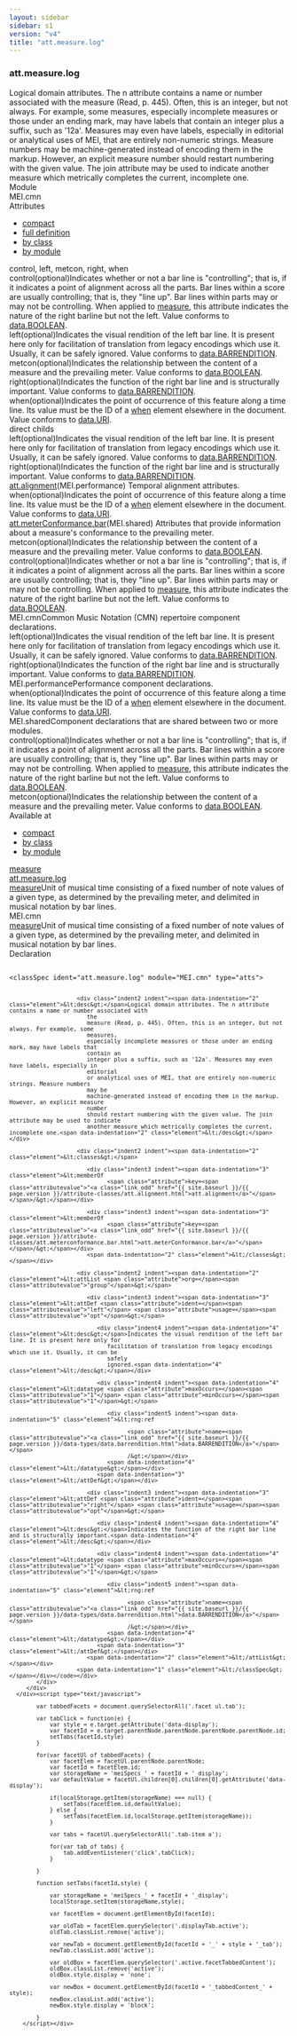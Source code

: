 ```yaml
---
layout: sidebar
sidebar: s1
version: "v4"
title: "att.measure.log"
---
```

<div class="specPage">
   <div class="attClassSpec">
      <h3 id="att.measure.log">att.measure.log</h3>
      <div class="specs">
         <div class="desc">Logical domain attributes. The n attribute contains a name or number associated with
            the
            measure (Read, p. 445). Often, this is an integer, but not always. For example, some
            measures,
            especially incomplete measures or those under an ending mark, may have labels that
            contain an
            integer plus a suffix, such as '12a'. Measures may even have labels, especially in
            editorial
            or analytical uses of MEI, that are entirely non-numeric strings. Measure numbers
            may be
            machine-generated instead of encoding them in the markup. However, an explicit measure
            number
            should restart numbering with the given value. The join attribute may be used to indicate
            another measure which metrically completes the current, incomplete one.
         </div>
         <div class="facet module">
            <div class="label">Module</div>
            <div class="statement text">MEI.cmn</div>
         </div>
         <div class="facet attributes" id="attributes">
            <div class="label">Attributes</div>
            <div class="statement classes list">
               <ul class="tab">
                  <li class="tab-item"><a data-display="compact" id="attributes_compact_tab" href="#attributes" class="displayTab active">compact</a></li>
                  <li class="tab-item"><a data-display="full" id="attributes_full_tab" href="#attributes" class="displayTab">full definition</a></li>
                  <li class="tab-item"><a data-display="class" id="attributes_class_tab" href="#attributes" class="displayTab">by class</a></li>
                  <li class="tab-item"><a data-display="module" id="attributes_module_tab" href="#attributes" class="displayTab">by module</a></li>
               </ul>
               <div id="attributes_tabbedContent_compact" class="facetTabbedContent compact active"><span class="ident attribute" title="measure Indicates whether or not a bar line is &#34;controlling&#34;; that is, if it indicates a point of alignment across all the parts. Bar lines within a score are usually controlling; that is, they &#34;line up&#34;. Bar lines within parts may or may not be controlling. When applied to , this attribute indicates the nature of the right barline but not the left.">control</span>, <span class="ident attribute" title="Indicates the visual rendition of the left bar line. It is present here only for facilitation of translation from legacy encodings which use it. Usually, it can be safely ignored.">left</span>, <span class="ident attribute" title="Indicates the relationship between the content of a measure and the prevailing meter.">metcon</span>, <span class="ident attribute" title="Indicates the function of the right bar line and is structurally important.">right</span>, <span class="ident attribute" title="when Indicates the point of occurrence of this feature along a time line. Its value must be the ID of a element elsewhere in the document.">when</span></div>
               <div id="attributes_tabbedContent_full" class="facetTabbedContent full">
                  <div class="attributeDef def" data-module="MEI.shared"><span class="ident attribute" title="measure Indicates whether or not a bar line is &#34;controlling&#34;; that is, if it indicates a point of alignment across all the parts. Bar lines within a score are usually controlling; that is, they &#34;line up&#34;. Bar lines within parts may or may not be controlling. When applied to , this attribute indicates the nature of the right barline but not the left.">control</span><span class="attributeUsage">(optional)</span><span class="attributeDesc desc">Indicates whether or not a bar line is "controlling"; that is, if it indicates a point
                        of alignment across all the parts. Bar lines within a score are usually controlling;
                        that
                        is, they "line up". Bar lines within parts may or may not be controlling. When applied
                        to
                        <a class="link_odd_elementSpec" href="{{ site.baseurl }}/{{ page.version }}/elements/measure.html">measure</a>, this attribute indicates the nature of the right barline
                        but not the left.</span><span class="attributeValues">
                        Value conforms to <a class="link_odd_classSpec" href="{{ site.baseurl }}/{{ page.version }}/data-types/data.boolean.html">data.BOOLEAN</a>.
                        </span></div>
                  <div class="attributeDef def" data-module="MEI.cmn"><span class="ident attribute" title="Indicates the visual rendition of the left bar line. It is present here only for facilitation of translation from legacy encodings which use it. Usually, it can be safely ignored.">left</span><span class="attributeUsage">(optional)</span><span class="attributeDesc desc">Indicates the visual rendition of the left bar line. It is present here only for
                        facilitation of translation from legacy encodings which use it. Usually, it can be
                        safely
                        ignored.</span><span class="attributeValues">
                        Value conforms to <a class="link_odd_classSpec" href="{{ site.baseurl }}/{{ page.version }}/data-types/data.barrendition.html">data.BARRENDITION</a>.
                        </span></div>
                  <div class="attributeDef def" data-module="MEI.shared"><span class="ident attribute" title="Indicates the relationship between the content of a measure and the prevailing meter.">metcon</span><span class="attributeUsage">(optional)</span><span class="attributeDesc desc">Indicates the relationship between the content of a measure and the prevailing
                        meter.</span><span class="attributeValues">
                        Value conforms to <a class="link_odd_classSpec" href="{{ site.baseurl }}/{{ page.version }}/data-types/data.boolean.html">data.BOOLEAN</a>.
                        </span></div>
                  <div class="attributeDef def" data-module="MEI.cmn"><span class="ident attribute" title="Indicates the function of the right bar line and is structurally important.">right</span><span class="attributeUsage">(optional)</span><span class="attributeDesc desc">Indicates the function of the right bar line and is structurally important.</span><span class="attributeValues">
                        Value conforms to <a class="link_odd_classSpec" href="{{ site.baseurl }}/{{ page.version }}/data-types/data.barrendition.html">data.BARRENDITION</a>.
                        </span></div>
                  <div class="attributeDef def" data-module="MEI.performance"><span class="ident attribute" title="when Indicates the point of occurrence of this feature along a time line. Its value must be the ID of a element elsewhere in the document.">when</span><span class="attributeUsage">(optional)</span><span class="attributeDesc desc">Indicates the point of occurrence of this feature along a time line. Its value must
                        be
                        the ID of a <a class="link_odd_elementSpec" href="{{ site.baseurl }}/{{ page.version }}/elements/when.html">when</a> element elsewhere in the document.</span><span class="attributeValues">
                        Value conforms to <a class="link_odd_classSpec" href="{{ site.baseurl }}/{{ page.version }}/data-types/data.uri.html">data.URI</a>.
                        </span></div>
               </div>
               <div id="attributes_tabbedContent_class" class="facetTabbedContent class">
                  <div class="classBox direct" title="direct childs">
                     <div class="classHeading"><label class="classLabel">direct childs</label><span class="classDesc"></span></div>
                     <div class="classContent">
                        <div class="attributeDef def" data-module="MEI.cmn"><span class="ident attribute" title="Indicates the visual rendition of the left bar line. It is present here only for facilitation of translation from legacy encodings which use it. Usually, it can be safely ignored.">left</span><span class="attributeUsage">(optional)</span><span class="attributeDesc desc">Indicates the visual rendition of the left bar line. It is present here only for
                              facilitation of translation from legacy encodings which use it. Usually, it can be
                              safely
                              ignored.</span><span class="attributeValues">
                              Value conforms to <a class="link_odd_classSpec" href="{{ site.baseurl }}/{{ page.version }}/data-types/data.barrendition.html">data.BARRENDITION</a>.
                              </span></div>
                        <div class="attributeDef def" data-module="MEI.cmn"><span class="ident attribute" title="Indicates the function of the right bar line and is structurally important.">right</span><span class="attributeUsage">(optional)</span><span class="attributeDesc desc">Indicates the function of the right bar line and is structurally important.</span><span class="attributeValues">
                              Value conforms to <a class="link_odd_classSpec" href="{{ site.baseurl }}/{{ page.version }}/data-types/data.barrendition.html">data.BARRENDITION</a>.
                              </span></div>
                     </div>
                  </div>
                  <div class="classBox" title="att.alignment">
                     <div class="classHeading"><label class="classLabel"><a class="classLink" href="{{ site.baseurl }}/{{ page.version }}/attribute-classes/att.alignment.html">att.alignment</a></label><span class="classDesc">(MEI.performance) Temporal alignment attributes.</span></div>
                     <div class="classContent">
                        <div class="attributeDef def" data-module="MEI.performance"><span class="ident attribute" title="when Indicates the point of occurrence of this feature along a time line. Its value must be the ID of a element elsewhere in the document.">when</span><span class="attributeUsage">(optional)</span><span class="attributeDesc desc">Indicates the point of occurrence of this feature along a time line. Its value must
                              be
                              the ID of a <a class="link_odd_elementSpec" href="{{ site.baseurl }}/{{ page.version }}/elements/when.html">when</a> element elsewhere in the document.</span><span class="attributeValues">
                              Value conforms to <a class="link_odd_classSpec" href="{{ site.baseurl }}/{{ page.version }}/data-types/data.uri.html">data.URI</a>.
                              </span></div>
                     </div>
                  </div>
                  <div class="classBox" title="att.meterConformance.bar">
                     <div class="classHeading"><label class="classLabel"><a class="classLink" href="{{ site.baseurl }}/{{ page.version }}/attribute-classes/att.meterconformance.bar.html">att.meterConformance.bar</a></label><span class="classDesc">(MEI.shared) Attributes that provide information about a measure's conformance to
                           the prevailing meter.</span></div>
                     <div class="classContent">
                        <div class="attributeDef def" data-module="MEI.shared"><span class="ident attribute" title="Indicates the relationship between the content of a measure and the prevailing meter.">metcon</span><span class="attributeUsage">(optional)</span><span class="attributeDesc desc">Indicates the relationship between the content of a measure and the prevailing
                              meter.</span><span class="attributeValues">
                              Value conforms to <a class="link_odd_classSpec" href="{{ site.baseurl }}/{{ page.version }}/data-types/data.boolean.html">data.BOOLEAN</a>.
                              </span></div>
                        <div class="attributeDef def" data-module="MEI.shared"><span class="ident attribute" title="measure Indicates whether or not a bar line is &#34;controlling&#34;; that is, if it indicates a point of alignment across all the parts. Bar lines within a score are usually controlling; that is, they &#34;line up&#34;. Bar lines within parts may or may not be controlling. When applied to , this attribute indicates the nature of the right barline but not the left.">control</span><span class="attributeUsage">(optional)</span><span class="attributeDesc desc">Indicates whether or not a bar line is "controlling"; that is, if it indicates a point
                              of alignment across all the parts. Bar lines within a score are usually controlling;
                              that
                              is, they "line up". Bar lines within parts may or may not be controlling. When applied
                              to
                              <a class="link_odd_elementSpec" href="{{ site.baseurl }}/{{ page.version }}/elements/measure.html">measure</a>, this attribute indicates the nature of the right barline
                              but not the left.</span><span class="attributeValues">
                              Value conforms to <a class="link_odd_classSpec" href="{{ site.baseurl }}/{{ page.version }}/data-types/data.boolean.html">data.BOOLEAN</a>.
                              </span></div>
                     </div>
                  </div>
               </div>
               <div id="attributes_tabbedContent_module" class="facetTabbedContent module">
                  <div class="classBox" title="MEI.cmn">
                     <div class="classHeading"><label class="classLabel">MEI.cmn</label><span class="classDesc">Common Music Notation (CMN) repertoire component declarations.</span></div>
                     <div class="classContent">
                        <div class="attributeDef def" data-module="MEI.cmn"><span class="ident attribute" title="Indicates the visual rendition of the left bar line. It is present here only for facilitation of translation from legacy encodings which use it. Usually, it can be safely ignored.">left</span><span class="attributeUsage">(optional)</span><span class="attributeDesc desc">Indicates the visual rendition of the left bar line. It is present here only for
                              facilitation of translation from legacy encodings which use it. Usually, it can be
                              safely
                              ignored.</span><span class="attributeValues">
                              Value conforms to <a class="link_odd_classSpec" href="{{ site.baseurl }}/{{ page.version }}/data-types/data.barrendition.html">data.BARRENDITION</a>.
                              </span></div>
                        <div class="attributeDef def" data-module="MEI.cmn"><span class="ident attribute" title="Indicates the function of the right bar line and is structurally important.">right</span><span class="attributeUsage">(optional)</span><span class="attributeDesc desc">Indicates the function of the right bar line and is structurally important.</span><span class="attributeValues">
                              Value conforms to <a class="link_odd_classSpec" href="{{ site.baseurl }}/{{ page.version }}/data-types/data.barrendition.html">data.BARRENDITION</a>.
                              </span></div>
                     </div>
                  </div>
                  <div class="classBox" title="MEI.performance">
                     <div class="classHeading"><label class="classLabel">MEI.performance</label><span class="classDesc">Performance component declarations.</span></div>
                     <div class="classContent">
                        <div class="attributeDef def" data-module="MEI.performance"><span class="ident attribute" title="when Indicates the point of occurrence of this feature along a time line. Its value must be the ID of a element elsewhere in the document.">when</span><span class="attributeUsage">(optional)</span><span class="attributeDesc desc">Indicates the point of occurrence of this feature along a time line. Its value must
                              be
                              the ID of a <a class="link_odd_elementSpec" href="{{ site.baseurl }}/{{ page.version }}/elements/when.html">when</a> element elsewhere in the document.</span><span class="attributeValues">
                              Value conforms to <a class="link_odd_classSpec" href="{{ site.baseurl }}/{{ page.version }}/data-types/data.uri.html">data.URI</a>.
                              </span></div>
                     </div>
                  </div>
                  <div class="classBox" title="MEI.shared">
                     <div class="classHeading"><label class="classLabel">MEI.shared</label><span class="classDesc">Component declarations that are shared between two or more modules.</span></div>
                     <div class="classContent">
                        <div class="attributeDef def" data-module="MEI.shared"><span class="ident attribute" title="measure Indicates whether or not a bar line is &#34;controlling&#34;; that is, if it indicates a point of alignment across all the parts. Bar lines within a score are usually controlling; that is, they &#34;line up&#34;. Bar lines within parts may or may not be controlling. When applied to , this attribute indicates the nature of the right barline but not the left.">control</span><span class="attributeUsage">(optional)</span><span class="attributeDesc desc">Indicates whether or not a bar line is "controlling"; that is, if it indicates a point
                              of alignment across all the parts. Bar lines within a score are usually controlling;
                              that
                              is, they "line up". Bar lines within parts may or may not be controlling. When applied
                              to
                              <a class="link_odd_elementSpec" href="{{ site.baseurl }}/{{ page.version }}/elements/measure.html">measure</a>, this attribute indicates the nature of the right barline
                              but not the left.</span><span class="attributeValues">
                              Value conforms to <a class="link_odd_classSpec" href="{{ site.baseurl }}/{{ page.version }}/data-types/data.boolean.html">data.BOOLEAN</a>.
                              </span></div>
                        <div class="attributeDef def" data-module="MEI.shared"><span class="ident attribute" title="Indicates the relationship between the content of a measure and the prevailing meter.">metcon</span><span class="attributeUsage">(optional)</span><span class="attributeDesc desc">Indicates the relationship between the content of a measure and the prevailing
                              meter.</span><span class="attributeValues">
                              Value conforms to <a class="link_odd_classSpec" href="{{ site.baseurl }}/{{ page.version }}/data-types/data.boolean.html">data.BOOLEAN</a>.
                              </span></div>
                     </div>
                  </div>
               </div>
            </div>
         </div>
         <div class="facet availableAt" id="availableAt">
            <div class="label">Available at</div>
            <div class="statement classes list">
               <ul class="tab">
                  <li class="tab-item"><a data-display="compact" id="availableAt_compact_tab" href="#availableAt" class="displayTab active">compact</a></li>
                  <li class="tab-item"><a data-display="class" id="availableAt_class_tab" href="#availableAt" class="displayTab">by class</a></li>
                  <li class="tab-item"><a data-display="module" id="availableAt_module_tab" href="#availableAt" class="displayTab">by module</a></li>
               </ul>
               <div id="availableAt_tabbedContent_compact" class="facetTabbedContent compact active"><span class="ident element" title="Unit of musical time consisting of a fixed number of note values of a given type, as determined by the prevailing meter, and delimited in musical notation by bar lines."><a class="link_odd_elementSpec" href="{{ site.baseurl }}/{{ page.version }}/elements/measure.html">measure</a></span></div>
               <div id="availableAt_tabbedContent_class" class="facetTabbedContent class">
                  <div class="classBox" title="att.measure.log">
                     <div class="classHeading"><label class="classLabel"><a class="classLink" href="{{ site.baseurl }}/{{ page.version }}/attribute-classes/att.measure.log.html">att.measure.log</a></label><span class="classDesc"></span></div>
                     <div class="classContent">
                        <div class="elementRef" data-module="MEI.cmn"><a class="link_odd_elementSpec" href="{{ site.baseurl }}/{{ page.version }}/elements/measure.html">measure</a><span class="elementDesc">Unit of musical time consisting of a fixed number of note values of a given type,
                              as
                              determined by the prevailing meter, and delimited in musical notation by bar lines.</span></div>
                     </div>
                  </div>
               </div>
               <div id="availableAt_tabbedContent_module" class="facetTabbedContent module">
                  <div class="classBox" title="MEI.cmn">
                     <div class="classHeading"><label class="classLabel">MEI.cmn</label><span class="classDesc"></span></div>
                     <div class="classContent">
                        <div class="elementRef" data-module="MEI.cmn"><a class="link_odd_elementSpec" href="{{ site.baseurl }}/{{ page.version }}/elements/measure.html">measure</a><span class="elementDesc">Unit of musical time consisting of a fixed number of note values of a given type,
                              as
                              determined by the prevailing meter, and delimited in musical notation by bar lines.</span></div>
                     </div>
                  </div>
               </div>
            </div>
         </div>
         <div class="facet declaration">
            <div class="label">Declaration</div>
            <div class="statement declaration">
               <div class="code" xml:space="preserve" data-lang="ODD"><code>
                     <div class="indent1 indent"><span data-indentation="1" class="element">&lt;classSpec <span class="attribute">ident=</span><span class="attributevalue">"att.measure.log"</span> <span class="attribute">module=</span><span class="attributevalue">"MEI.cmn"</span> <span class="attribute">type=</span><span class="attributevalue">"atts"</span>&gt;</span>
                        
                        <div class="indent2 indent"><span data-indentation="2" class="element">&lt;desc&gt;</span>Logical domain attributes. The n attribute contains a name or number associated with
                           the
                           measure (Read, p. 445). Often, this is an integer, but not always. For example, some
                           measures,
                           especially incomplete measures or those under an ending mark, may have labels that
                           contain an
                           integer plus a suffix, such as '12a'. Measures may even have labels, especially in
                           editorial
                           or analytical uses of MEI, that are entirely non-numeric strings. Measure numbers
                           may be
                           machine-generated instead of encoding them in the markup. However, an explicit measure
                           number
                           should restart numbering with the given value. The join attribute may be used to indicate
                           another measure which metrically completes the current, incomplete one.<span data-indentation="2" class="element">&lt;/desc&gt;</span></div>
                        
                        <div class="indent2 indent"><span data-indentation="2" class="element">&lt;classes&gt;</span>
                           
                           <div class="indent3 indent"><span data-indentation="3" class="element">&lt;memberOf
                                 <span class="attribute">key=<span class="attributevalue">"<a class="link_odd" href="{{ site.baseurl }}/{{ page.version }}/attribute-classes/att.alignment.html">att.alignment</a>"</span></span>/&gt;</span></div>
                           
                           <div class="indent3 indent"><span data-indentation="3" class="element">&lt;memberOf
                                 <span class="attribute">key=<span class="attributevalue">"<a class="link_odd" href="{{ site.baseurl }}/{{ page.version }}/attribute-classes/att.meterconformance.bar.html">att.meterConformance.bar</a>"</span></span>/&gt;</span></div>
                           <span data-indentation="2" class="element">&lt;/classes&gt;</span></div>
                        
                        <div class="indent2 indent"><span data-indentation="2" class="element">&lt;attList <span class="attribute">org=</span><span class="attributevalue">"group"</span>&gt;</span>
                           
                           <div class="indent3 indent"><span data-indentation="3" class="element">&lt;attDef <span class="attribute">ident=</span><span class="attributevalue">"left"</span> <span class="attribute">usage=</span><span class="attributevalue">"opt"</span>&gt;</span>
                              
                              <div class="indent4 indent"><span data-indentation="4" class="element">&lt;desc&gt;</span>Indicates the visual rendition of the left bar line. It is present here only for
                                 facilitation of translation from legacy encodings which use it. Usually, it can be
                                 safely
                                 ignored.<span data-indentation="4" class="element">&lt;/desc&gt;</span></div>
                              
                              <div class="indent4 indent"><span data-indentation="4" class="element">&lt;datatype <span class="attribute">maxOccurs=</span><span class="attributevalue">"1"</span> <span class="attribute">minOccurs=</span><span class="attributevalue">"1"</span>&gt;</span>
                                 
                                 <div class="indent5 indent"><span data-indentation="5" class="element">&lt;rng:ref
                                       
                                       <span class="attribute">name=<span class="attributevalue">"<a class="link_odd" href="{{ site.baseurl }}/{{ page.version }}/data-types/data.barrendition.html">data.BARRENDITION</a>"</span></span>
                                       /&gt;</span></div>
                                 <span data-indentation="4" class="element">&lt;/datatype&gt;</span></div>
                              <span data-indentation="3" class="element">&lt;/attDef&gt;</span></div>
                           
                           <div class="indent3 indent"><span data-indentation="3" class="element">&lt;attDef <span class="attribute">ident=</span><span class="attributevalue">"right"</span> <span class="attribute">usage=</span><span class="attributevalue">"opt"</span>&gt;</span>
                              
                              <div class="indent4 indent"><span data-indentation="4" class="element">&lt;desc&gt;</span>Indicates the function of the right bar line and is structurally important.<span data-indentation="4" class="element">&lt;/desc&gt;</span></div>
                              
                              <div class="indent4 indent"><span data-indentation="4" class="element">&lt;datatype <span class="attribute">maxOccurs=</span><span class="attributevalue">"1"</span> <span class="attribute">minOccurs=</span><span class="attributevalue">"1"</span>&gt;</span>
                                 
                                 <div class="indent5 indent"><span data-indentation="5" class="element">&lt;rng:ref
                                       
                                       <span class="attribute">name=<span class="attributevalue">"<a class="link_odd" href="{{ site.baseurl }}/{{ page.version }}/data-types/data.barrendition.html">data.BARRENDITION</a>"</span></span>
                                       /&gt;</span></div>
                                 <span data-indentation="4" class="element">&lt;/datatype&gt;</span></div>
                              <span data-indentation="3" class="element">&lt;/attDef&gt;</span></div>
                           <span data-indentation="2" class="element">&lt;/attList&gt;</span></div>
                        <span data-indentation="1" class="element">&lt;/classSpec&gt;</span></div></code></div>
            </div>
         </div>
      </div><script type="text/javascript">
            
            var tabbedFacets = document.querySelectorAll('.facet ul.tab');
            
            var tabClick = function(e) {
                var style = e.target.getAttribute('data-display');
                var facetId = e.target.parentNode.parentNode.parentNode.parentNode.id;
                setTabs(facetId,style)
            }
            
            for(var facetUl of tabbedFacets) {
                var facetElem = facetUl.parentNode.parentNode;
                var facetId = facetElem.id;
                var storageName = 'meiSpecs_' + facetId + '_display';
                var defaultValue = facetUl.children[0].children[0].getAttribute('data-display');
                
                if(localStorage.getItem(storageName) === null) {
                    setTabs(facetElem.id,defaultValue);
                } else {
                    setTabs(facetElem.id,localStorage.getItem(storageName));
                }
                
                var tabs = facetUl.querySelectorAll('.tab-item a');
                
                for(var tab of tabs) {
                    tab.addEventListener('click',tabClick);
                }
                
            }
            
            function setTabs(facetId,style) {
                
                var storageName = 'meiSpecs_' + facetId + '_display';
                localStorage.setItem(storageName,style);
                
                var facetElem = document.getElementById(facetId);
                
                var oldTab = facetElem.querySelector('.displayTab.active');
                oldTab.classList.remove('active');
                
                var newTab = document.getElementById(facetId + '_' + style + '_tab');
                newTab.classList.add('active');
                
                var oldBox = facetElem.querySelector('.active.facetTabbedContent');
                oldBox.classList.remove('active');
                oldBox.style.display = 'none';
                
                var newBox = document.getElementById(facetId + '_tabbedContent_' + style);
                newBox.classList.add('active');
                newBox.style.display = 'block';
                
            }
        </script></div>
</div>